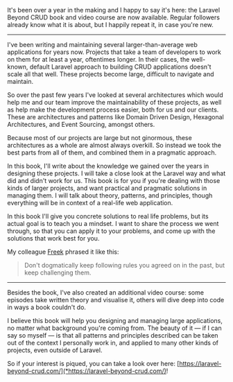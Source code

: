 It's been over a year in the making and I happy to say it's here: the Laravel Beyond CRUD book and video course are now available. Regular followers already know what it is about, but I happily repeat it, in case you're new.

---

I've been writing and maintaining several larger-than-average web applications for years now. Projects that take a team of developers to work on them for at least a year, oftentimes longer. In their cases, the well-known, default Laravel approach to building CRUD applications doesn't scale all that well. These projects become large, difficult to navigate and maintain.

So over the past few years I've looked at several architectures which would help me and our team improve the maintainability of these projects, as well as help make the development process easier, both for us and our clients. These are architectures and patterns like Domain Driven Design, Hexagonal Architectures, and Event Sourcing, amongst others.

Because most of our projects are large but not ginormous, these architectures as a whole are almost always overkill. So instead we took the best parts from all of them, and combined them in a pragmatic approach.

In this book, I'll write about the knowledge we gained over the years in designing these projects. I will take a close look at the Laravel way and what did and didn't work for us. This book is for you if you're dealing with those kinds of larger projects, and want practical and pragmatic solutions in managing them. I will talk about theory, patterns, and principles, though everything will be in context of a real-life web application.

In this book I'll give you concrete solutions to real life problems, but its actual goal is to teach you a mindset. I want to share the process we went through, so that you can apply it to your problems, and come up with the solutions that work best for you.

My colleague [Freek](*https://twitter.com/freekmurze) phrased it like this:

> Don't dogmatically keep following rules you agreed on in the past, but keep challenging them.

---

Besides the book, I've also created an additional video course: some episodes take written theory and visualise it, others will dive deep into code in ways a book couldn't do.

I believe this book will help you designing and managing large applications, no matter what background you're coming from. The beauty of it — if I can say so myself — is that all patterns and principles described can be taken out of the context I personally work in, and applied to many other kinds of projects, even outside of Laravel.



So if your interest is piqued, you can take a look over here: [https://laravel-beyond-crud.com/](*https://laravel-beyond-crud.com/)!
